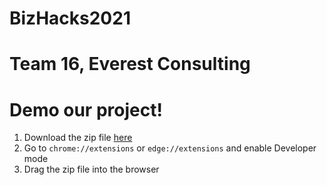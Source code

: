 # BizHacks2021
# Team 16, Everest Consulting

# Demo our project!
1. Download the zip file [here](https://drive.google.com/file/d/1-OxzuLc4Y8oaC8xNw0KYxUfC88RX4Xg6/view?usp=sharing)
2. Go to `chrome://extensions` or `edge://extensions` and enable Developer mode
3. Drag the zip file into the browser
